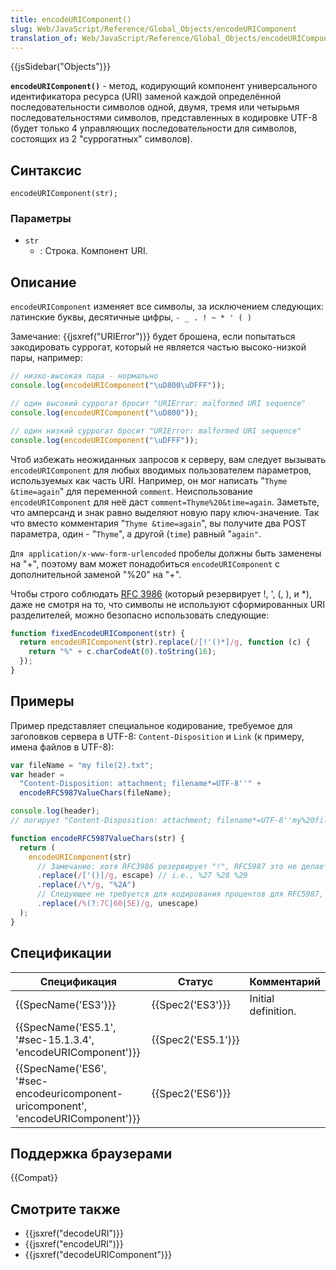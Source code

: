 ```yaml
---
title: encodeURIComponent()
slug: Web/JavaScript/Reference/Global_Objects/encodeURIComponent
translation_of: Web/JavaScript/Reference/Global_Objects/encodeURIComponent
---
```


{{jsSidebar("Objects")}}

**`encodeURIComponent()`** - метод, кодирующий компонент универсального идентификатора ресурса (URI) заменой каждой определённой последовательности символов одной, двумя, тремя или четырьмя последовательностями символов, представленных в кодировке UTF-8 (будет только 4 управляющих последовательности для символов, состоящих из 2 "суррогатных" символов).

## Синтаксис

```
encodeURIComponent(str);
```

### Параметры

- `str`
  - : Строка. Компонент URI.

## Описание

`encodeURIComponent` изменяет все символы, за исключением следующих: латинские буквы, десятичные цифры, `- _ . ! ~ * ' ( )`

Замечание: {{jsxref("URIError")}} будет брошена, если попытаться закодировать суррогат, который не является частью высоко-низкой пары, например:

```js
// низко-высокая пара - нормально
console.log(encodeURIComponent("\uD800\uDFFF"));

// один высокий суррогат бросит "URIError: malformed URI sequence"
console.log(encodeURIComponent("\uD800"));

// один низкий суррогат бросит "URIError: malformed URI sequence"
console.log(encodeURIComponent("\uDFFF"));
```

Чтоб избежать неожиданных запросов к серверу, вам следует вызывать `encodeURIComponent` для любых вводимых пользователем параметров, используемых как часть URI. Например, он мог написать "`Thyme &time=again`" для переменной `comment`. Неиспользование `encodeURIComponent` для неё даст `comment=Thyme%20&time=again`. Заметьте, что амперсанд и знак равно выделяют новую пару ключ-значение. Так что вместо комментария "`Thyme &time=again`", вы получите два POST параметра, один - "`Thyme`", а другой (`time`) равный "`again"`.

`Для application/x-www-form-urlencoded` пробелы должны быть заменены на "+", поэтому вам может понадобиться `encodeURIComponent` с дополнительной заменой "%20" на "+".

Чтобы строго соблюдать [RFC 3986](http://tools.ietf.org/html/rfc3986) (который резервирует !, ', (, ), и \*), даже не смотря на то, что символы не используют сформированных URI разделителей, можно безопасно использовать следующие:

```js
function fixedEncodeURIComponent(str) {
  return encodeURIComponent(str).replace(/[!'()*]/g, function (c) {
    return "%" + c.charCodeAt(0).toString(16);
  });
}
```

## Примеры

Пример представляет специальное кодирование, требуемое для заголовков сервера в UTF-8: `Content-Disposition` и `Link` (к примеру, имена файлов в UTF-8):

```js
var fileName = "my file(2).txt";
var header =
  "Content-Disposition: attachment; filename*=UTF-8''" +
  encodeRFC5987ValueChars(fileName);

console.log(header);
// логирует "Content-Disposition: attachment; filename*=UTF-8''my%20file%282%29.txt"

function encodeRFC5987ValueChars(str) {
  return (
    encodeURIComponent(str)
      // Замечание: хотя RFC3986 резервирует "!", RFC5987 это не делает, так что нам не нужно избегать этого
      .replace(/['()]/g, escape) // i.e., %27 %28 %29
      .replace(/\*/g, "%2A")
      // Следующее не требуется для кодирования процентов для RFC5987, так что мы можем разрешить немного больше читаемости через провод: |`^
      .replace(/%(?:7C|60|5E)/g, unescape)
  );
}
```

## Спецификации

| Спецификация                                                                      | Статус             | Комментарий         |
| --------------------------------------------------------------------------------- | ------------------ | ------------------- |
| {{SpecName('ES3')}}                                                               | {{Spec2('ES3')}}   | Initial definition. |
| {{SpecName('ES5.1', '#sec-15.1.3.4', 'encodeURIComponent')}}                      | {{Spec2('ES5.1')}} |                     |
| {{SpecName('ES6', '#sec-encodeuricomponent-uricomponent', 'encodeURIComponent')}} | {{Spec2('ES6')}}   |                     |

## Поддержка браузерами

{{Compat}}

## Смотрите также

- {{jsxref("decodeURI")}}
- {{jsxref("encodeURI")}}
- {{jsxref("decodeURIComponent")}}
